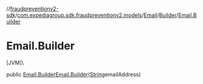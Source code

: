 //[fraudpreventionv2-sdk](../../../../index.md)/[com.expediagroup.sdk.fraudpreventionv2.models](../../index.md)/[Email](../index.md)/[Builder](index.md)/[Email.Builder](-email.-builder.md)

# Email.Builder

[JVM]\

public [Email.Builder](index.md)[Email.Builder](-email.-builder.md)([String](https://docs.oracle.com/javase/8/docs/api/java/lang/String.html)emailAddress)
